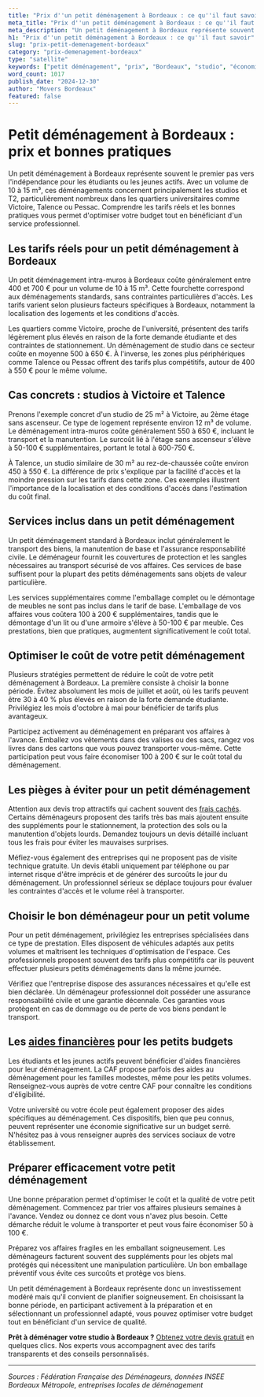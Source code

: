 ```yaml
---
title: "Prix d''un petit déménagement à Bordeaux : ce qu''il faut savoir"
meta_title: "Prix d''un petit déménagement à Bordeaux : ce qu''il faut savoir"
meta_description: "Un petit déménagement à Bordeaux représente souvent le premier pas vers l'indépendance pour les étudiants ou les jeunes actifs. Avec un volume de 10 à."
h1: "Prix d''un petit déménagement à Bordeaux : ce qu''il faut savoir"
slug: "prix-petit-demenagement-bordeaux"
category: "prix-demenagement-bordeaux"
type: "satellite"
keywords: ["petit déménagement", "prix", "Bordeaux", "studio", "économies"]
word_count: 1017
publish_date: "2024-12-30"
author: "Movers Bordeaux"
featured: false
---
```



# Petit déménagement à Bordeaux : prix et bonnes pratiques

Un petit déménagement à Bordeaux représente souvent le premier pas vers l'indépendance pour les étudiants ou les jeunes actifs. Avec un volume de 10 à 15 m³, ces déménagements concernent principalement les studios et T2, particulièrement nombreux dans les quartiers universitaires comme Victoire, Talence ou Pessac. Comprendre les tarifs réels et les bonnes pratiques vous permet d'optimiser votre budget tout en bénéficiant d'un service professionnel.

## Les tarifs réels pour un petit déménagement à Bordeaux

Un petit déménagement intra-muros à Bordeaux coûte généralement entre 400 et 700 € pour un volume de 10 à 15 m³. Cette fourchette correspond aux déménagements standards, sans contraintes particulières d'accès. Les tarifs varient selon plusieurs facteurs spécifiques à Bordeaux, notamment la localisation des logements et les conditions d'accès.

Les quartiers comme Victoire, proche de l'université, présentent des tarifs légèrement plus élevés en raison de la forte demande étudiante et des contraintes de stationnement. Un déménagement de studio dans ce secteur coûte en moyenne 500 à 650 €. À l'inverse, les zones plus périphériques comme Talence ou Pessac offrent des tarifs plus compétitifs, autour de 400 à 550 € pour le même volume.

## Cas concrets : studios à Victoire et Talence

Prenons l'exemple concret d'un studio de 25 m² à Victoire, au 2ème étage sans ascenseur. Ce type de logement représente environ 12 m³ de volume. Le déménagement intra-muros coûte généralement 550 à 650 €, incluant le transport et la manutention. Le surcoût lié à l'étage sans ascenseur s'élève à 50-100 € supplémentaires, portant le total à 600-750 €.

À Talence, un studio similaire de 30 m² au rez-de-chaussée coûte environ 450 à 550 €. La différence de prix s'explique par la facilité d'accès et la moindre pression sur les tarifs dans cette zone. Ces exemples illustrent l'importance de la localisation et des conditions d'accès dans l'estimation du coût final.

## Services inclus dans un petit déménagement

Un petit déménagement standard à Bordeaux inclut généralement le transport des biens, la manutention de base et l'assurance responsabilité civile. Le déménageur fournit les couvertures de protection et les sangles nécessaires au transport sécurisé de vos affaires. Ces services de base suffisent pour la plupart des petits déménagements sans objets de valeur particulière.

Les services supplémentaires comme l'emballage complet ou le démontage de meubles ne sont pas inclus dans le tarif de base. L'emballage de vos affaires vous coûtera 100 à 200 € supplémentaires, tandis que le démontage d'un lit ou d'une armoire s'élève à 50-100 € par meuble. Ces prestations, bien que pratiques, augmentent significativement le coût total.

## Optimiser le coût de votre petit déménagement

Plusieurs stratégies permettent de réduire le coût de votre petit déménagement à Bordeaux. La première consiste à choisir la bonne période. Évitez absolument les mois de juillet et août, où les tarifs peuvent être 30 à 40 % plus élevés en raison de la forte demande étudiante. Privilégiez les mois d'octobre à mai pour bénéficier de tarifs plus avantageux.

Participez activement au déménagement en préparant vos affaires à l'avance. Emballez vos vêtements dans des valises ou des sacs, rangez vos livres dans des cartons que vous pouvez transporter vous-même. Cette participation peut vous faire économiser 100 à 200 € sur le coût total du déménagement.

## Les pièges à éviter pour un petit déménagement

Attention aux devis trop attractifs qui cachent souvent des [frais cachés](/blog/prix/frais-caches-demenagement). Certains déménageurs proposent des tarifs très bas mais ajoutent ensuite des suppléments pour le stationnement, la protection des sols ou la manutention d'objets lourds. Demandez toujours un devis détaillé incluant tous les frais pour éviter les mauvaises surprises.

Méfiez-vous également des entreprises qui ne proposent pas de visite technique gratuite. Un devis établi uniquement par téléphone ou par internet risque d'être imprécis et de générer des surcoûts le jour du déménagement. Un professionnel sérieux se déplace toujours pour évaluer les contraintes d'accès et le volume réel à transporter.

## Choisir le bon déménageur pour un petit volume

Pour un petit déménagement, privilégiez les entreprises spécialisées dans ce type de prestation. Elles disposent de véhicules adaptés aux petits volumes et maîtrisent les techniques d'optimisation de l'espace. Ces professionnels proposent souvent des tarifs plus compétitifs car ils peuvent effectuer plusieurs petits déménagements dans la même journée.

Vérifiez que l'entreprise dispose des assurances nécessaires et qu'elle est bien déclarée. Un déménageur professionnel doit posséder une assurance responsabilité civile et une garantie décennale. Ces garanties vous protègent en cas de dommage ou de perte de vos biens pendant le transport.

## Les [aides financières](/blog/demenagement-etudiant-bordeaux/aide-financiere-demenagement-etudiant) pour les petits budgets

Les étudiants et les jeunes actifs peuvent bénéficier d'aides financières pour leur déménagement. La CAF propose parfois des aides au déménagement pour les familles modestes, même pour les petits volumes. Renseignez-vous auprès de votre centre CAF pour connaître les conditions d'éligibilité.

Votre université ou votre école peut également proposer des aides spécifiques au déménagement. Ces dispositifs, bien que peu connus, peuvent représenter une économie significative sur un budget serré. N'hésitez pas à vous renseigner auprès des services sociaux de votre établissement.

## Préparer efficacement votre petit déménagement

Une bonne préparation permet d'optimiser le coût et la qualité de votre petit déménagement. Commencez par trier vos affaires plusieurs semaines à l'avance. Vendez ou donnez ce dont vous n'avez plus besoin. Cette démarche réduit le volume à transporter et peut vous faire économiser 50 à 100 €.

Préparez vos affaires fragiles en les emballant soigneusement. Les déménageurs facturent souvent des suppléments pour les objets mal protégés qui nécessitent une manipulation particulière. Un bon emballage préventif vous évite ces surcoûts et protège vos biens.

Un petit déménagement à Bordeaux représente donc un investissement modéré mais qu'il convient de planifier soigneusement. En choisissant la bonne période, en participant activement à la préparation et en sélectionnant un professionnel adapté, vous pouvez optimiser votre budget tout en bénéficiant d'un service de qualité.

**Prêt à déménager votre studio à Bordeaux ?** [Obtenez votre devis gratuit](/blog/demenagement-entreprise-bordeaux/demenagement-entreprise-bordeaux-guide) en quelques clics. Nos experts vous accompagnent avec des tarifs transparents et des conseils personnalisés.

---

*Sources : Fédération Française des Déménageurs, données INSEE Bordeaux Métropole, entreprises locales de déménagement*
